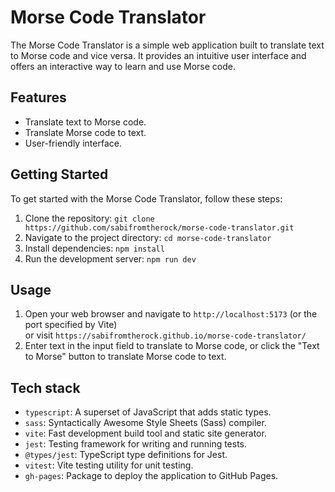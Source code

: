 # Morse Code Translator

The Morse Code Translator is a simple web application built to translate text to Morse code and vice versa. It provides an intuitive user interface and offers an interactive way to learn and use Morse code.

## Features

- Translate text to Morse code.
- Translate Morse code to text.
- User-friendly interface.

## Getting Started

To get started with the Morse Code Translator, follow these steps:

1. Clone the repository: `git clone https://github.com/sabifromtherock/morse-code-translator.git`
2. Navigate to the project directory: `cd morse-code-translator`
3. Install dependencies: `npm install`
4. Run the development server: `npm run dev`

## Usage

1. Open your web browser and navigate to `http://localhost:5173` (or the port specified by Vite)<br>
   or visit `https://sabifromtherock.github.io/morse-code-translator/`
2. Enter text in the input field to translate to Morse code, or click the "Text to Morse" button to translate Morse code to text.

## Tech stack

- `typescript`: A superset of JavaScript that adds static types.
- `sass`: Syntactically Awesome Style Sheets (Sass) compiler.
- `vite`: Fast development build tool and static site generator.
- `jest`: Testing framework for writing and running tests.
- `@types/jest`: TypeScript type definitions for Jest.
- `vitest`: Vite testing utility for unit testing.
- `gh-pages`: Package to deploy the application to GitHub Pages.
